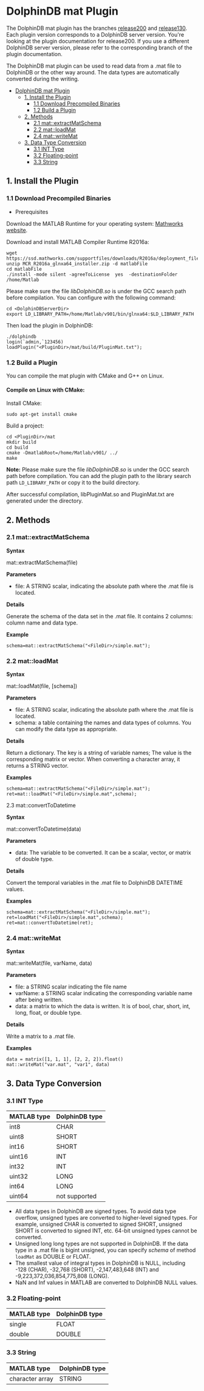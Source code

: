 # DolphinDB mat Plugin

The DolphinDB mat plugin has the branches [release200](https://github.com/dolphindb/DolphinDBPlugin/blob/release200/mat/README_EN.md) and [release130](https://github.com/dolphindb/DolphinDBPlugin/blob/release130/mat/README_EN.md). Each plugin version corresponds to a DolphinDB server version. You're looking at the plugin documentation for release200. If you use a different DolphinDB server version, please refer to the corresponding branch of the plugin documentation.

The DolphinDB mat plugin can be used to read data from a .mat file to DolphinDB or the other way around. The data types are automatically converted during the writing.

- [DolphinDB mat Plugin](#dolphindb-mat-plugin)
  - [1. Install the Plugin](#1-install-the-plugin)
    - [1.1 Download Precompiled Binaries](#11-download-precompiled-binaries)
    - [1.2 Build a Plugin](#12-build-a-plugin)
  - [2. Methods](#2-methods)
    - [2.1 mat::extractMatSchema](#21-matextractmatschema)
    - [2.2 mat::loadMat](#22-matloadmat)
    - [2.4 mat::writeMat](#24-matwritemat)
  - [3. Data Type Conversion](#3-data-type-conversion)
    - [3.1 INT Type](#31-int-type)
    - [3.2 Floating-point](#32-floating-point)
    - [3.3 String](#33-string)

## 1. Install the Plugin

### 1.1 Download Precompiled Binaries

- Prerequisites

Download the MATLAB Runtime for your operating system: [Mathworks website](http://www.mathworks.com/products/compiler/mcr/).

Download and install MATLAB Compiler Runtime R2016a:

```
wget https://ssd.mathworks.com/supportfiles/downloads/R2016a/deployment_files/R2016a/installers/glnxa64/MCR_R2016a_glnxa64_installer.zip
unzip MCR_R2016a_glnxa64_installer.zip -d matlabFile
cd matlabFile
./install -mode silent -agreeToLicense  yes  -destinationFolder  /home/Matlab
```

Please make sure the file *libDolphinDB.so* is under the GCC search path before compilation. You can configure with the following command:

```
cd <DolphinDBServerDir>
export LD_LIBRARY_PATH=/home/Matlab/v901/bin/glnxa64:$LD_LIBRARY_PATH
```

Then load the plugin in DolphinDB:

```
./dolphindb
login(`admin,`123456)
loadPlugin("<PluginDir>/mat/build/PluginMat.txt");
```

### 1.2 Build a Plugin

You can compile the mat plugin with CMake and G++ on Linux.

#### Compile on Linux with CMake:

Install CMake:

```
sudo apt-get install cmake
```

Build a project:

```
cd <PluginDir>/mat
mkdir build
cd build
cmake -DmatlabRoot=/home/Matlab/v901/ ../   
make
```

**Note:** Please make sure the file *libDolphinDB.so* is under the GCC search path before compilation. You can add the plugin path to the library search path `LD_LIBRARY_PATH` or copy it to the build directory.

After successful compilation, libPluginMat.so and PluginMat.txt are generated under the directory.

## 2. Methods

### 2.1 mat::extractMatSchema

**Syntax**

mat::extractMatSchema(file)

**Parameters**

- file: A STRING scalar, indicating the absolute path where the .mat file is located.  

**Details**

Generate the schema of the data set in the .mat file. It contains 2 columns: column name and data type.

**Example**

```
schema=mat::extractMatSchema("<FileDir>/simple.mat");
```

### 2.2 mat::loadMat

**Syntax**

mat::loadMat(file, [schema])

**Parameters**

- file: A STRING scalar, indicating the absolute path where the .mat file is located.  
- schema: a table containing the names and data types of columns. You can modify the data type as appropriate.

**Details**

Return a dictionary. The key is a string of variable names; The value is the corresponding matrix or vector. When converting a character array, it returns a STRING vector.

**Examples**

```
schema=mat::extractMatSchema("<FileDir>/simple.mat");
ret=mat::loadMat("<FileDir>/simple.mat",schema);
```

 2.3 mat::convertToDatetime

**Syntax**

mat::convertToDatetime(data)

**Parameters**

- data: The variable to be converted. It can be a scalar, vector, or matrix of double type.

**Details**

Convert the temporal variables in the .mat file to DolphinDB DATETIME values.

**Examples**

```
schema=mat::extractMatSchema("<FileDir>/simple.mat");
ret=loadMat("<FileDir>/simple.mat",schema);
ret=mat::convertToDatetime(ret);
```

### 2.4 mat::writeMat

**Syntax**

mat::writeMat(file, varName, data)

**Parameters**

- file: a STRING scalar indicating the file name
- varName: a STRING scalar indicating the corresponding variable name after being written. 
- data: a matrix to which the data is written. It is of bool, char, short, int, long, float, or double type.

**Details**

Write a matrix to a .mat file.

**Examples**

```
data = matrix([1, 1, 1], [2, 2, 2]).float()
mat::writeMat("var.mat", "var1", data)
```

 

## 3. Data Type Conversion

### 3.1 INT Type

| MATLAB type | DolphinDB type |
| :---------- | :------------- |
| int8        | CHAR           |
| uint8       | SHORT          |
| int16       | SHORT          |
| uint16      | INT            |
| int32       | INT            |
| uint32      | LONG           |
| int64       | LONG           |
| uint64      | not supported  |

- All data types in DolphinDB are signed types. To avoid data type overflow, unsigned types are converted to higher-level signed types. For example, unsigned CHAR is converted to signed SHORT, unsigned SHORT is converted to signed INT, etc. 64-bit unsigned types cannot be converted.
- Unsigned long long types are not supported in DolphinDB. If the data type in a .mat file is bigint unsigned, you can specify *schema* of method `loadMat` as DOUBLE or FLOAT.
- The smallest value of integral types in DolphinDB is NULL, including -128 (CHAR), -32,768 (SHORT), -2,147,483,648 (INT) and -9,223,372,036,854,775,808 (LONG).
- NaN and Inf values in MATLAB are converted to DolphinDB NULL values.

### 3.2 Floating-point

| MATLAB type | DolphinDB type |
| :---------- | :------------- |
| single      | FLOAT          |
| double      | DOUBLE         |

### 3.3 String

| MATLAB type     | DolphinDB type |
| :-------------- | :------------- |
| character array | STRING         |

 

